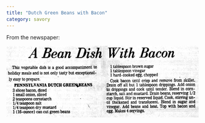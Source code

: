 ```yaml
---
title: "Dutch Green Beans with Bacon"
category: savory
---
```


From the newspaper:

![](/images/recipe-green-beans-bacon.jpg)
